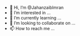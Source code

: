 - 👋 Hi, I’m @JahanzaibImran
- 👀 I’m interested in ...
- 🌱 I’m currently learning ...
- 💞️ I’m looking to collaborate on ...
- 📫 How to reach me ...

<!---
JahanzaibImran/JahanzaibImran is a ✨ special ✨ repository because its `README.md` (this file) appears on your GitHub profile.
You can click the Preview link to take a look at your changes.
--->
